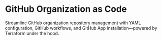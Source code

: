 # GitHub Organization as Code

Streamline GitHub organization repository management with YAML configuration, GitHub workflows, and GitHub App installation—powered by Terraform under the hood.
